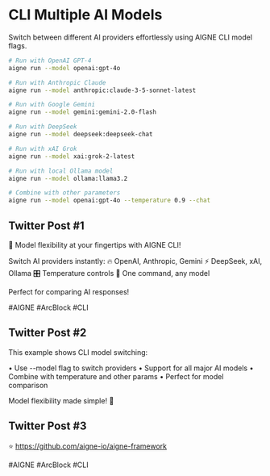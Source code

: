 # CLI Multiple AI Models

Switch between different AI providers effortlessly using AIGNE CLI model flags.

```bash
# Run with OpenAI GPT-4
aigne run --model openai:gpt-4o

# Run with Anthropic Claude
aigne run --model anthropic:claude-3-5-sonnet-latest

# Run with Google Gemini
aigne run --model gemini:gemini-2.0-flash

# Run with DeepSeek
aigne run --model deepseek:deepseek-chat

# Run with xAI Grok
aigne run --model xai:grok-2-latest

# Run with local Ollama model
aigne run --model ollama:llama3.2

# Combine with other parameters
aigne run --model openai:gpt-4o --temperature 0.9 --chat
```

## Twitter Post #1

🎯 Model flexibility at your fingertips with AIGNE CLI!

Switch AI providers instantly:
🔥 OpenAI, Anthropic, Gemini ⚡ DeepSeek, xAI, Ollama 🎛️ Temperature controls 💬 One command, any model

Perfect for comparing AI responses!

#AIGNE #ArcBlock #CLI

## Twitter Post #2

This example shows CLI model switching:

• Use --model flag to switch providers
• Support for all major AI models
• Combine with temperature and other params
• Perfect for model comparison

Model flexibility made simple! 🎯

## Twitter Post #3

⭐ https://github.com/aigne-io/aigne-framework

#AIGNE #ArcBlock #CLI
